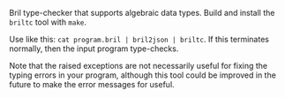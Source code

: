 
Bril type-checker that supports algebraic data types. Build and
install the `briltc` tool with `make`.

Use like this: `cat program.bril | bril2json | briltc`. If this
terminates normally, then the input program type-checks.

Note that the raised exceptions are not necessarily useful for fixing
the typing errors in your program, although this tool could be
improved in the future to make the error messages for useful.
